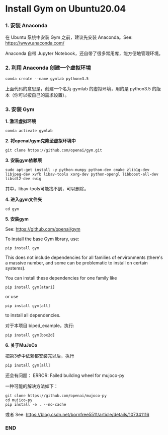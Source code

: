 # Install Gym on Ubuntu20.04

### 1. 安装 Anaconda

在 Ubuntu 系统中安装 Gym 之前，建议先安装 Anaconda。See: https://www.anaconda.com/

Anaconda 自带 Jupyter Notebook，还自带了很多常用库，能方便地管理环境。

### 2. 利用 Anaconda 创建一个虚拟环境

```shell
conda create --name gymlab python=3.5
```
上面代码的意思是，创建一个名为 gymlab 的虚拟环境，用的是 python3.5 的版本（你可以按自己的需求设置）。

### 3. 安装 Gym

**1. 激活虚拟环境**

  ```shell
  conda activate gymlab
  ```
  
**2. 将openai/gym克隆至虚拟环境中**

  ```shell
  git clone https://github.com/openai/gym.git
  ```
  
**3. 安装gym依赖项**

  ```shell
  sudo apt-get install -y python-numpy python-dev cmake zlib1g-dev libjpeg-dev xvfb libav-tools xorg-dev python-opengl libboost-all-dev libsdl2-dev swig
  ```
  
  其中，libav-tools可能找不到，可以删除。
  
**4. 进入gym文件夹**

  ```shell
  cd gym
  ```
  
**5. 安装gym**

  See: https://github.com/openai/gym
  
  To install the base Gym library, use:
  ```shell
  pip install gym
  ```
  This does not include dependencies for all families of environments (there's a massive number, and some can be problematic to install on certain systems). 
  
  You can install these dependencies for one family like 
  ```
  pip install gym[atari]
  ```
  or use
  ```shell
  pip install gym[all] 
  ```
  to install all dependencies.
  
  对于本项目 biped_example，执行:
  ```shell
  pip install gym[box2d]
  ```
  
**6. 关于MuJoCo**

  把第3步中依赖都安装完以后，执行
  
  ```shell
  pip install gym[all] 
  ```
  
  还会有问题：
  ERROR: Failed building wheel for mujoco-py
  
  一种可能的解决方法如下：
  
  ```shell
  git clone https://github.com/openai/mujoco-py
  cd mujico-py
  pip install -e . --no-cache
  ```
  
  或者 See: https://blog.csdn.net/bornfree5511/article/details/107341116

### END
  
  
